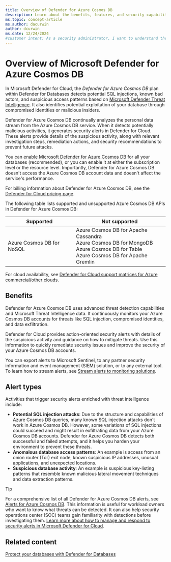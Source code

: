 ```yaml
---
title: Overview of Defender for Azure Cosmos DB
description: Learn about the benefits, features, and security capabilities of Microsoft Defender for Azure Cosmos DB to help protect your databases.
ms.topic: concept-article
ms.author: dacurwin
author: dcurwin
ms.date: 12/24/2024
#customer intent: As a security administrator, I want to understand the features of Microsoft Defender for Azure Cosmos DB so that I can protect my databases from threats.
---
```


# Overview of Microsoft Defender for Azure Cosmos DB

In Microsoft Defender for Cloud, the *Defender for Azure Cosmos DB* plan within Defender for Databases detects potential SQL injections, known bad actors, and suspicious access patterns based on [Microsoft Defender Threat Intelligence](https://www.microsoft.com/security/business/siem-and-xdr/microsoft-defender-threat-intelligence/). It also identifies potential exploitation of your database through compromised identities or malicious insiders.

Defender for Azure Cosmos DB continually analyzes the personal data stream from the Azure Cosmos DB service. When it detects potentially malicious activities, it generates security alerts in Defender for Cloud. These alerts provide details of the suspicious activity, along with relevant investigation steps, remediation actions, and security recommendations to prevent future attacks.

You can [enable Microsoft Defender for Azure Cosmos DB](quickstart-enable-database-protections.md) for all your databases (recommended), or you can enable it at either the subscription level or the resource level. Importantly, Defender for Azure Cosmos DB doesn't access the Azure Cosmos DB account data and doesn't affect the service's performance.

For billing information about Defender for Azure Cosmos DB, see the [Defender for Cloud pricing page](https://azure.microsoft.com/pricing/details/defender-for-cloud/).

The following table lists supported and unsupported Azure Cosmos DB APIs in Defender for Azure Cosmos DB:

| Supported | Not supported |
|--|--|
| Azure Cosmos DB for NoSQL |  Azure Cosmos DB for Apache Cassandra <br>  Azure Cosmos DB for MongoDB <br> Azure Cosmos DB for Table <br> Azure Cosmos DB for Apache Gremlin |

For cloud availability, see [Defender for Cloud support matrices for Azure commercial/other clouds](support-matrix-cloud-environment.md).

## Benefits

Defender for Azure Cosmos DB uses advanced threat detection capabilities and Microsoft Threat Intelligence data. It continuously monitors your Azure Cosmos DB accounts for threats like SQL injection, compromised identities, and data exfiltration.

Defender for Cloud provides action-oriented security alerts with details of the suspicious activity and guidance on how to mitigate threats. Use this information to quickly remediate security issues and improve the security of your Azure Cosmos DB accounts.

You can export alerts to Microsoft Sentinel, to any partner security information and event management (SIEM) solution, or to any external tool. To learn how to stream alerts, see [Stream alerts to monitoring solutions](export-to-siem.md).

## Alert types

Activities that trigger security alerts enriched with threat intelligence include:

- **Potential SQL injection attacks**: Due to the structure and capabilities of Azure Cosmos DB queries, many known SQL injection attacks don't work in Azure Cosmos DB. However, some variations of SQL injections could succeed and might result in exfiltrating data from your Azure Cosmos DB accounts. Defender for Azure Cosmos DB detects both successful and failed attempts, and it helps you harden your environment to prevent these threats.
- **Anomalous database access patterns**: An example is access from an onion router (Tor) exit node, known suspicious IP addresses, unusual applications, and unexpected locations.
- **Suspicious database activity**: An example is suspicious key-listing patterns that resemble known malicious lateral movement techniques and data extraction patterns.

> [!TIP]
> For a comprehensive list of all Defender for Azure Cosmos DB alerts, see [Alerts for Azure Cosmos DB](alerts-azure-cosmos-db.md). This information is useful for workload owners who want to know what threats can be detected. It can also help security operations center (SOC) teams gain familiarity with detections before investigating them. [Learn more about how to manage and respond to security alerts in Microsoft Defender for Cloud](managing-and-responding-alerts.yml).

## Related content

[Protect your databases with Defender for Databases](quickstart-enable-database-protections.md)
